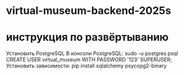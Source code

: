 # virtual-museum-backend-2025s
# инструкция по развёртыванию
Установить PostgreSQL
В консоли PostgreSQL: sudo -u postgres psql CREATE USER virtual_museum WITH PASSWORD '123' SUPERUSER;
Установить зависимости: pip install sqlalchemy psycopg2-binary
